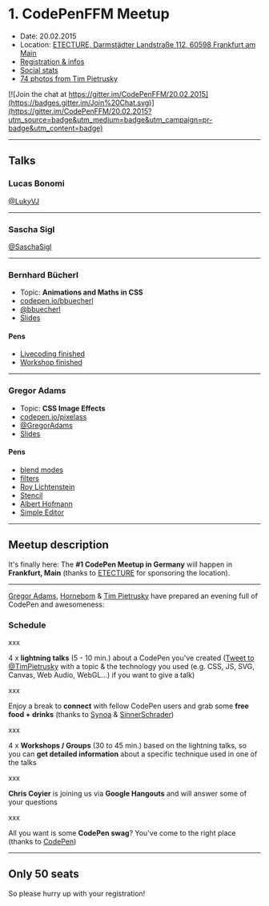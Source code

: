 # 1. CodePenFFM Meetup

* Date: 20.02.2015
* Location: [ETECTURE, Darmstädter Landstraße 112, 60598 Frankfurt am Main](https://www.google.com/maps?f=q&hl=en&q=Darmst%C3%A4dter+Landstra%C3%9Fe+112+60598+Frankfurt+am+Main+Germany,+Frankfurt,+de)
* [Registration & infos](https://nvite.com/CodePenFFM/c78)
* [Social stats](https://nvite.com/CodePenFFM)
* [74 photos from Tim Pietrusky](https://www.flickr.com/photos/130745700@N08/sets/72157650559752899/)

[![Join the chat at https://gitter.im/CodePenFFM/20.02.2015](https://badges.gitter.im/Join%20Chat.svg)](https://gitter.im/CodePenFFM/20.02.2015?utm_source=badge&utm_medium=badge&utm_campaign=pr-badge&utm_content=badge)

---

## Talks

### Lucas Bonomi

[@LukyVJ](https://twitter.com/LukyVJ)

---


### Sascha Sigl

[@SaschaSigl](https://twitter.com/SaschaSigl)

---

### Bernhard Bücherl

* Topic: **Animations and Maths in CSS**
* [codepen.io/bbuecherl](http://codepen.io/bbuecherl)
* [@bbuecherl](https://twitter.com/bbuecherl)
* [Slides](http://slides.com/bbuecherl/css-animations-math)

#### Pens

* [Livecoding finished](http://codepen.io/bbuecherl/pen/JoLVJv/)
* [Workshop finished](http://codepen.io/bbuecherl/pen/ogqyqj)

---

### Gregor Adams

* Topic: **CSS Image Effects** 
* [codepen.io/pixelass](http://codepen.io/pixelass)  
* [@GregorAdams](https://twitter.com/GregorAdams)  
* [Slides](http://slides.pixelass.com/codepen/2015/02/index.html)  

#### Pens
* [blend modes](http://codepen.io/pixelass/pen/wBmYBg/)
* [filters](http://codepen.io/pixelass/pen/gbeBaM/)
* [Roy Lichtenstein](http://codepen.io/pixelass/pen/OPQqgr)
* [Stencil](http://codepen.io/pixelass/pen/myXjRj)
* [Albert Hofmann](http://codepen.io/pixelass/pen/pvajyv)
* [Simple Editor](http://codepen.io/pixelass/pen/WbzPgJ)

---




## Meetup description

It's finally here: The **#1 CodePen Meetup in Germany** will happen in **Frankfurt, Main** (thanks to [ETECTURE](http://www.etecture.de) for sponsoring the location). 

---

[Gregor Adams](http://codepen.io/pixelass), [Hornebom](http://codepen.io/Hornebom) & [Tim Pietrusky](http://codepen.io/TimPietrusky) have prepared an evening full of CodePen and awesomeness:

### Schedule

xxx

4 x **lightning talks** (5 - 10 min.) about a CodePen you've created ([Tweet to @TimPietrusky](https://twitter.com/home?status=@TimPietrusky%20%23CodePenFFM%20-%20) with a topic & the technology you used (e.g. CSS, JS, SVG, Canvas, Web Audio, WebGL...) if you want to give a talk)

xxx

Enjoy a break to **connect** with fellow CodePen users and grab some **free food + drinks** (thanks to [Synoa](http://synoa.de) & [SinnerSchrader](https://sinnerschrader.com))

xxx

4 x **Workshops / Groups** (30 to 45 min.) based on the lightning talks, so you can **get detailed information** about a specific technique used in one of the talks

xxx

**Chris Coyier** is joining us via **Google Hangouts** and will answer some of your questions 

xxx

All you want is some **CodePen swag**? You've come to the right place (thanks to [CodePen](http://codepen.io))

---

Only 50 seats
------

So please hurry up with your registration! 

